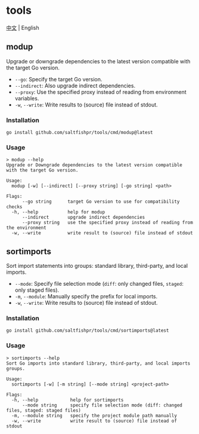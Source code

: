 # tools

[中文](README.md) | English

## modup

Upgrade or downgrade dependencies to the latest version compatible with the target Go version.

- `--go`: Specify the target Go version.
- `--indirect`: Also upgrade indirect dependencies.
- `--proxy`: Use the specified proxy instead of reading from environment variables.
- `-w`, `--write`: Write results to (source) file instead of stdout.

### Installation

```shell
go install github.com/saltfishpr/tools/cmd/modup@latest
```

### Usage

```shell
> modup --help
Upgrade or Downgrade dependencies to the latest version compatible with the target Go version.

Usage:
  modup [-w] [--indirect] [--proxy string] [-go string] <path>

Flags:
      --go string      target Go version to use for compatibility checks
  -h, --help           help for modup
      --indirect       upgrade indirect dependencies
      --proxy string   use the specified proxy instead of reading from the environment
  -w, --write          write result to (source) file instead of stdout
```

## sortimports

Sort import statements into groups: standard library, third-party, and local imports.

- `--mode`: Specify file selection mode (`diff`: only changed files, `staged`: only staged files).
- `-m`, `--module`: Manually specify the prefix for local imports.
- `-w`, `--write`: Write results to (source) file instead of stdout.

### Installation

```shell
go install github.com/saltfishpr/tools/cmd/sortimports@latest
```

### Usage

```shell
> sortimports --help
Sort Go imports into standard library, third-party, and local imports groups.

Usage:
  sortimports [-w] [-m string] [--mode string] <project-path>

Flags:
  -h, --help            help for sortimports
      --mode string     specify file selection mode (diff: changed files, staged: staged files)
  -m, --module string   specify the project module path manually
  -w, --write           write result to (source) file instead of stdout
```

